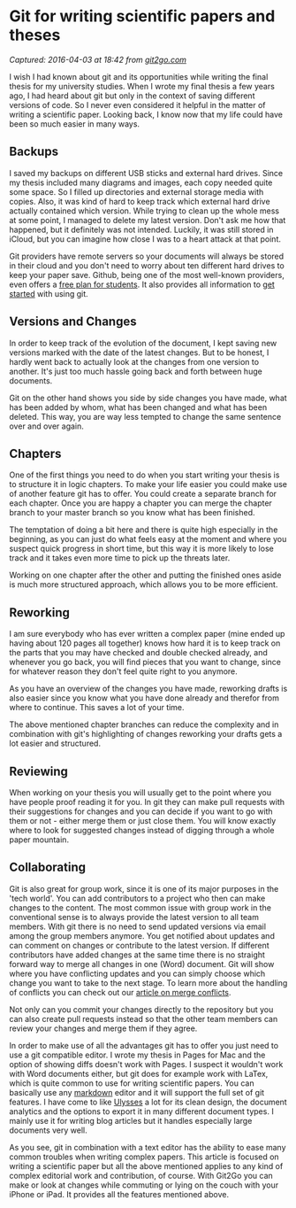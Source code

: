# Git for writing scientific papers and theses

_Captured: 2016-04-03 at 18:42 from [git2go.com](http://git2go.com/blog/2016/03/30/Git-for-writing-scientific-papers-and-theses.html)_

I wish I had known about git and its opportunities while writing the final thesis for my university studies. When I wrote my final thesis a few years ago, I had heard about git but only in the context of saving different versions of code. So I never even considered it helpful in the matter of writing a scientific paper. Looking back, I know now that my life could have been so much easier in many ways.

## Backups

I saved my backups on different USB sticks and external hard drives. Since my thesis included many diagrams and images, each copy needed quite some space. So I filled up directories and external storage media with copies. Also, it was kind of hard to keep track which external hard drive actually contained which version. While trying to clean up the whole mess at some point, I managed to delete my latest version. Don't ask me how that happened, but it definitely was not intended. Luckily, it was still stored in iCloud, but you can imagine how close I was to a heart attack at that point.

Git providers have remote servers so your documents will always be stored in their cloud and you don't need to worry about ten different hard drives to keep your paper save. Github, being one of the most well-known providers, even offers a [free plan for students](https://education.github.com). It also provides all information to [get started](https://guides.github.com/activities/hello-world/) with using git.

## Versions and Changes

In order to keep track of the evolution of the document, I kept saving new versions marked with the date of the latest changes. But to be honest, I hardly went back to actually look at the changes from one version to another. It's just too much hassle going back and forth between huge documents.

Git on the other hand shows you side by side changes you have made, what has been added by whom, what has been changed and what has been deleted. This way, you are way less tempted to change the same sentence over and over again.

## Chapters

One of the first things you need to do when you start writing your thesis is to structure it in logic chapters. To make your life easier you could make use of another feature git has to offer. You could create a separate branch for each chapter. Once you are happy a chapter you can merge the chapter branch to your master branch so you know what has been finished.

The temptation of doing a bit here and there is quite high especially in the beginning, as you can just do what feels easy at the moment and where you suspect quick progress in short time, but this way it is more likely to lose track and it takes even more time to pick up the threats later.

Working on one chapter after the other and putting the finished ones aside is much more structured approach, which allows you to be more efficient.

## Reworking

I am sure everybody who has ever written a complex paper (mine ended up having about 120 pages all together) knows how hard it is to keep track on the parts that you may have checked and double checked already, and whenever you go back, you will find pieces that you want to change, since for whatever reason they don't feel quite right to you anymore.

As you have an overview of the changes you have made, reworking drafts is also easier since you know what you have done already and therefor from where to continue. This saves a lot of your time.

The above mentioned chapter branches can reduce the complexity and in combination with git's highlighting of changes reworking your drafts gets a lot easier and structured.

## Reviewing

When working on your thesis you will usually get to the point where you have people proof reading it for you. In git they can make pull requests with their suggestions for changes and you can decide if you want to go with them or not - either merge them or just close them. You will know exactly where to look for suggested changes instead of digging through a whole paper mountain.

## Collaborating

Git is also great for group work, since it is one of its major purposes in the 'tech world'. You can add contributors to a project who then can make changes to the content. The most common issue with group work in the conventional sense is to always provide the latest version to all team members. With git there is no need to send updated versions via email among the group members anymore. You get notified about updates and can comment on changes or contribute to the latest version. If different contributors have added changes at the same time there is no straight forward way to merge all changes in one (Word) document. Git will show where you have conflicting updates and you can simply choose which change you want to take to the next stage. To learn more about the handling of conflicts you can check out our [article on merge conflicts](http://git2go.com/blog/2016/03/21/How-Git-creates-and-handles-merge-conflicts.html).

Not only can you commit your changes directly to the repository but you can also create pull requests instead so that the other team members can review your changes and merge them if they agree.

In order to make use of all the advantages git has to offer you just need to use a git compatible editor. I wrote my thesis in Pages for Mac and the option of showing diffs doesn't work with Pages. I suspect it wouldn't work with Word documents either, but git does for example work with LaTex, which is quite common to use for writing scientific papers. You can basically use any [markdown](http://whatismarkdown.com) editor and it will support the full set of git features. I have come to like [Ulysses](http://www.ulyssesapp.com) a lot for its clean design, the document analytics and the options to export it in many different document types. I mainly use it for writing blog articles but it handles especially large documents very well.

As you see, git in combination with a text editor has the ability to ease many common troubles when writing complex papers. This article is focused on writing a scientific paper but all the above mentioned applies to any kind of complex editorial work and contribution, of course. With Git2Go you can make or look at changes while commuting or lying on the couch with your iPhone or iPad. It provides all the features mentioned above.
